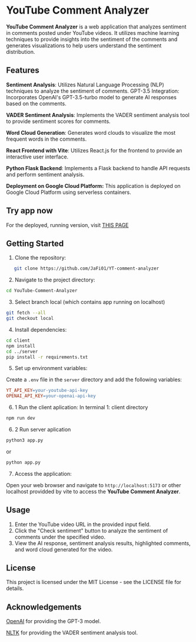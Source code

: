 # YouTube Comment Analyzer #
**YouTube Comment Analyzer** is a web application that analyzes sentiment in comments posted under YouTube videos. It utilizes machine learning techniques to provide insights into the sentiment of the comments and generates visualizations to help users understand the sentiment distribution.

## Features ##
**Sentiment Analysis**: Utilizes Natural Language Processing (NLP) techniques to analyze the sentiment of comments.
GPT-3.5 Integration: Incorporates OpenAI's GPT-3.5-turbo model to generate AI responses based on the comments.

**VADER Sentiment Analysis**: Implements the VADER sentiment analysis tool to provide sentiment scores for comments.

**Word Cloud Generation**: Generates word clouds to visualize the most frequent words in the comments.

**React Frontend with Vite**: Utilizes React.js for the frontend to provide an interactive user interface.

**Python Flask Backend**: Implements a Flask backend to handle API requests and perform sentiment analysis.

**Deployment on Google Cloud Platform:**
This application is deployed on Google Cloud Platform using serverless containers.


## Try app now ##
For the deployed, running version, visit [THIS PAGE](https://yt-comment-analyzer-kbyafchtdq-lm.a.run.app/)

## Getting Started ##


1. Clone the repository:

```bash
   git clone https://github.com/JaFi01/YT-comment-analyzer
```

2. Navigate to the project directory:
  ```bash
cd YouTube-Comment-Analyzer
```

3. Select branch local (which contains app running on localhost)
  ```bash
git fetch --all
git checkout local
```
4.  Install dependencies: 

```bash
cd client
npm install
cd ../server
pip install -r requirements.txt
```
5. Set up environment variables:

Create a `.env` file in the `server` directory and add the following variables:

```makefile
YT_API_KEY=your-youtube-api-key
OPENAI_API_KEY=your-openai-api-key
```
6. 1 Run the client aplication:
In terminal 1: client directory
```bash
npm run dev
```

6. 2 Run server aplication
```bash
python3 app.py
```
or
```bash
python app.py
```

7. Access the application:

Open your web browser and navigate to `http://localhost:5173` or other localhost providded by vite to access the **YouTube Comment Analyzer**.

## Usage ##
1. Enter the YouTube video URL in the provided input field.
2. Click the "Check sentiment" button to analyze the sentiment of comments under the specified video.
3. View the AI response, sentiment analysis results, highlighted comments, and word cloud generated for the video.

## License ##
This project is licensed under the MIT License - see the LICENSE file for details.

## Acknowledgements ##

[OpenAI](https://openai.com/) for providing the GPT-3 model.

[NLTK](https://www.nltk.org/) for providing the VADER sentiment analysis tool.
